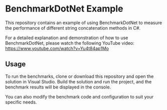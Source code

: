 # BenchmarkDotNet Example
This repository contains an example of using BenchmarkDotNet to measure the performance of different string concatenation methods in C#.

For a detailed explanation and demonstration of how to use BenchmarkDotNet, please watch the following YouTube video: https://www.youtube.com/watch?v=Yu4t84ap1Mo

## Usage
To run the benchmarks, clone or download this repository and open the solution in Visual Studio. Build the solution and run the project, and the benchmark results will be displayed in the console.

You can also modify the benchmark code and configuration to suit your specific needs.
